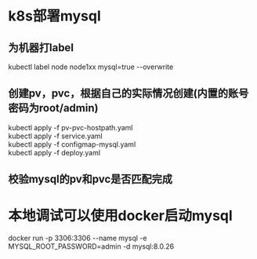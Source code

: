 # k8s部署mysql 

## 为机器打label 
kubectl label node node1xx mysql=true --overwrite

## 创建pv，pvc，根据自己的实际情况创建(内置的账号密码为root/admin)
kubectl apply -f pv-pvc-hostpath.yaml   
kubectl apply -f service.yaml     
kubectl apply -f configmap-mysql.yaml   
kubectl apply -f deploy.yaml  

## 校验mysql的pv和pvc是否匹配完成

# 本地调试可以使用docker启动mysql
docker run -p 3306:3306 --name mysql -e MYSQL_ROOT_PASSWORD=admin -d mysql:8.0.26  
